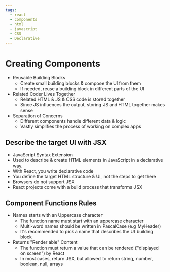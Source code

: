 ```yaml
---
tags:
  - react
  - components
  - html
  - javascript
  - CSS
  - Declarative
---
```

# Creating Components
* Reusable Building Blocks
	* Create small building blocks & compose the UI from them
	* If needed, reuse a building block in different parts of the UI
* Related Coder Lives Together
	* Related HTML & JS & CSS code is stored together
	* Since JS influences the output, storing JS and HTML together makes sense
* Separation of Concerns
	* Different components handle different data & logic
	* Vastly simplifies the process of working on complex apps


## Describe the target UI with JSX
* JavaScript Syntax Extension
* Used to describe & create HTML elements in JavaScript in a declarative way.
* With React, you write declarative code
* You define the target HTML structure  & UI, not the steps to get there
* Browsers do not support JSX
* React projects come with a build process that transforms JSX

## Component Functions Rules
* Names starts with an Uppercase character
	* The function name must start with an uppercase character
	* Multi-word names should be written in PascalCase (e.g MyHeader)
	* It's recommended to pick a name that describes the UI building block
* Returns "Render able" Content
	* The function must return a value that can be rendered ("displayed on screen") by React
	* In most cases, return JSX, but allowed to return string, number, boolean, null, arrays


